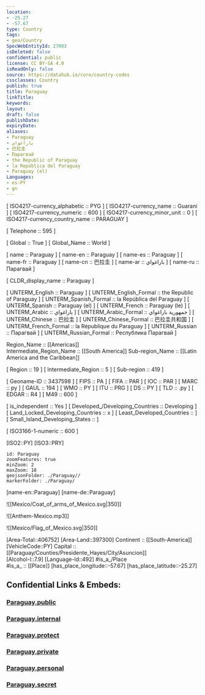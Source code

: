 ```yaml
---
location:
- -25.27
- -57.67
type: Country
tags:
- geo/Country
SpocWebEntityId: 27003
isDeleted: false
confidential: public
license: CC BY-SA 4.0
isReadOnly: false
source: https://datahub.io/core/country-codes
cssclasses: Country
publish: true
title: Paraguay
linkTitle: 
keywords: 
layout: 
draft: false
publishDate: 
expiryDate: 
aliases:
- Paraguay
- باراغواي
- 巴拉圭
- Парагвай
- the Republic of Paraguay
- la República del Paraguay
- Paraguay (el)
Languages:
- es-PY
- gn
---
```



[	ISO4217-currency_alphabetic	 :: PYG ] 
[	ISO4217-currency_name	 :: Guarani ] 
[	ISO4217-currency_numeric	 :: 600 ] 
[	ISO4217-currency_minor_unit	 :: 0 ] 
[	ISO4217-currency_country_name	 :: PARAGUAY ] 

[	Telephone	 :: 595 ] 

[	Global	 :: True ] 
[	Global_Name	 :: World ] 

[	name	 :: Paraguay ] 
[	name-en	 :: Paraguay ] 
[	name-es	 :: Paraguay ] 
[	name-fr	 :: Paraguay ] 
[	name-cn	 :: 巴拉圭 ] 
[	name-ar	 :: باراغواي ] 
[	name-ru	 :: Парагвай ] 

[	CLDR_display_name	 :: Paraguay ] 

[	UNTERM_English	 :: Paraguay ] 
[	UNTERM_English_Formal	 :: the Republic of Paraguay ] 
[	UNTERM_Spanish_Formal	 :: la República del Paraguay ] 
[	UNTERM_Spanish	 :: Paraguay (el) ] 
[	UNTERM_French	 :: Paraguay (le) ] 
[	UNTERM_Arabic	 :: باراغواي ] 
[	UNTERM_Arabic_Formal	 :: جمهورية باراغواي ] 
[	UNTERM_Chinese	 :: 巴拉圭 ] 
[	UNTERM_Chinese_Formal	 :: 巴拉圭共和国 ] 
[	UNTERM_French_Formal	 :: la République du Paraguay ] 
[	UNTERM_Russian	 :: Парагвай ] 
[	UNTERM_Russian_Formal	 :: Республика Парагвай ] 

Region_Name ::  [[Americas]]  
Intermediate_Region_Name ::  [[South America]] 
Sub-region_Name ::  [[Latin America and the Caribbean]] 

[	Region	 :: 19 ] 
[	Intermediate_Region	 :: 5 ] 
[	Sub-region	 :: 419 ] 

[	Geoname-ID	 :: 3437598 ] 
[	FIPS	 :: PA ] 
[	FIFA	 :: PAR ] 
[	IOC	 :: PAR ] 
[	MARC	 :: py ] 
[	GAUL	 :: 194 ] 
[	WMO	 :: PY ] 
[	ITU	 :: PRG ] 
[	DS	 :: PY ] 
[	TLD	 :: .py ] 
[	EDGAR	 :: R4 ] 
[	M49	 :: 600 ] 

[	is_independent	 :: Yes ] 
[	Developed_/Developing_Countries	 :: Developing ] 
[	Land_Locked_Developing_Countries	 :: x ] 
[	Least_Developed_Countries	 ::  ] 
[	Small_Island_Developing_States	 ::  ] 

[	ISO3166-1-numeric	 :: 600 ] 



[ISO2::PY] 
[ISO3::PRY] 
```leaflet
id: Paraguay
zoomFeatures: true 
minZoom: 2 
maxZoom: 18
geojsonFolder: ./Paraguay//
markerFolder: ./Paraguay/
```

[name-en::Paraguay] 
[name-de::Paraguay] 

![[Mexico/Coat_of_arms_of_Mexico.svg|350]] 

![[Anthem-Mexico.mp3]] 

![[Mexico/Flag_of_Mexico.svg|350]] 

[Area-Total::406752] 
[Area-Land::397300] 
Continent :: [[South-America]]  
[VehicleCode::PY] 
Capital :: [[Paraguay/Counties/Presidente_Hayes/City/Asuncion]]  
[Alcohol-l::7.9] 
[Language-Id::492] 
#is_a_/Place  
#is_a_ :: [[Place]] 
[has_place_longitude::-57.67] 
[has_place_latitude::-25.27] 


## Confidential Links & Embeds: 

### [Paraguay.public](/_public/\Earth\Continent\America~South\ParaguayParaguay.public.md) 

### [Paraguay.internal](/_internal/\Earth\Continent\America~South\ParaguayParaguay.internal.md) 

### [Paraguay.protect](/_protect/\Earth\Continent\America~South\ParaguayParaguay.protect.md) 

### [Paraguay.private](/_private/\Earth\Continent\America~South\ParaguayParaguay.private.md) 

### [Paraguay.personal](/_personal/\Earth\Continent\America~South\ParaguayParaguay.personal.md) 

### [Paraguay.secret](/_secret/\Earth\Continent\America~South\ParaguayParaguay.secret.md)

